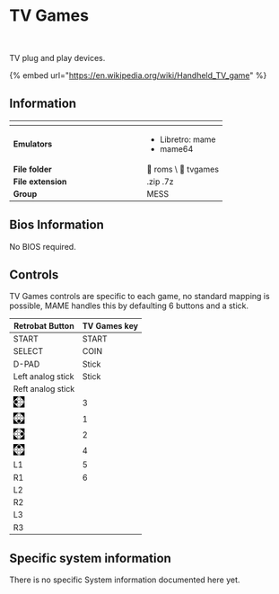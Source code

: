 # TV Games

<div align="left">

<figure><img src="https://github.com/fabricecaruso/es-theme-carbon/blob/master/art/logos/tvgames.png?raw=true" alt=""><figcaption></figcaption></figure>

</div>

TV plug and play devices.

{% embed url="https://en.wikipedia.org/wiki/Handheld_TV_game" %}

## Information

<table data-header-hidden><thead><tr><th width="224"></th><th></th></tr></thead><tbody><tr><td><strong>Emulators</strong></td><td><ul><li>Libretro: mame</li><li>mame64</li></ul></td></tr><tr><td><strong>File folder</strong></td><td><span data-gb-custom-inline data-tag="emoji" data-code="1f4c2">📂</span> roms \ <span data-gb-custom-inline data-tag="emoji" data-code="1f4c2">📂</span> tvgames</td></tr><tr><td><strong>File extension</strong></td><td>.zip .7z</td></tr><tr><td><strong>Group</strong></td><td>MESS</td></tr></tbody></table>

## Bios Information

No BIOS required.

## Controls

TV Games controls are specific to each game, no standard mapping is possible, MAME handles this by defaulting 6 buttons and a stick.

| Retrobat Button                                | TV Games key |
| ---------------------------------------------- | ------------ |
| START                                          | START        |
| SELECT                                         | COIN         |
| D-PAD                                          | Stick        |
| Left analog stick                              | Stick        |
| Reft analog stick                              |              |
| ![](<../../../.gitbook/assets/image (45).png>) | 3            |
| ![](<../../../.gitbook/assets/image (27).png>) | 1            |
| ![](<../../../.gitbook/assets/image (13).png>) | 2            |
| ![](<../../../.gitbook/assets/image (47).png>) | 4            |
| L1                                             | 5            |
| R1                                             | 6            |
| L2                                             |              |
| R2                                             |              |
| L3                                             |              |
| R3                                             |              |

## Specific system information

There is no specific System information documented here yet.
